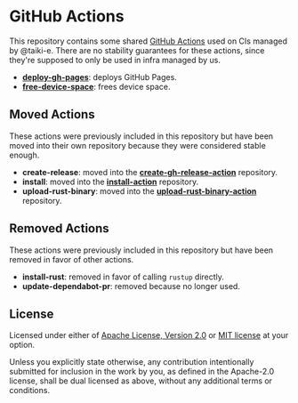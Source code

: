 # GitHub Actions

This repository contains some shared [GitHub Actions][actions] used on CIs
managed by @taiki-e.
There are no stability guarantees for these actions, since they're supposed to
only be used in infra managed by us.

- [**deploy-gh-pages**](deploy-gh-pages): deploys GitHub Pages.
- [**free-device-space**](free-device-space): frees device space.

## Moved Actions

These actions were previously included in this repository but have been moved into their own repository because they were considered stable enough.

- **create-release**: moved into the
  [**create-gh-release-action**][create-gh-release-action] repository.
- **install**: moved into the
  [**install-action**][install-action] repository.
- **upload-rust-binary**: moved into the
  [**upload-rust-binary-action**][upload-rust-binary-action] repository.

## Removed Actions

These actions were previously included in this repository but have been removed in favor of other actions.

- **install-rust**: removed in favor of calling `rustup` directly.
- **update-dependabot-pr**: removed because no longer used.

[actions]: https://docs.github.com/en/free-pro-team@latest/actions/creating-actions/about-actions
[create-gh-release-action]: https://github.com/taiki-e/create-gh-release-action
[install-action]: https://github.com/taiki-e/install-action
[upload-rust-binary-action]: https://github.com/taiki-e/upload-rust-binary-action

## License

Licensed under either of [Apache License, Version 2.0](LICENSE-APACHE) or
[MIT license](LICENSE-MIT) at your option.

Unless you explicitly state otherwise, any contribution intentionally submitted
for inclusion in the work by you, as defined in the Apache-2.0 license, shall
be dual licensed as above, without any additional terms or conditions.
